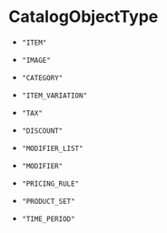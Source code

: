 
# CatalogObjectType


* `"ITEM"`

* `"IMAGE"`

* `"CATEGORY"`

* `"ITEM_VARIATION"`

* `"TAX"`

* `"DISCOUNT"`

* `"MODIFIER_LIST"`

* `"MODIFIER"`

* `"PRICING_RULE"`

* `"PRODUCT_SET"`

* `"TIME_PERIOD"`



